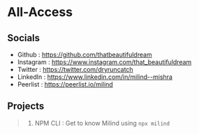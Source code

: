 # All-Access

## Socials

- Github : https://github.com/thatbeautifuldream
- Instagram : https://www.instagram.com/that_beautifuldream
- Twitter : https://twitter.com/dryruncatch
- LinkedIn : https://www.linkedin.com/in/milind--mishra
- Peerlist : https://peerlist.io/milind

## Projects

> 1.  NPM CLI : Get to know Milind using `npx milind`

